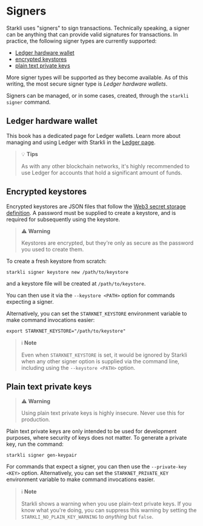 # Signers

Starkli uses "signers" to sign transactions. Technically speaking, a signer can be anything that can provide valid signatures for transactions. In practice, the following signer types are currently supported:

- [Ledger hardware wallet](#ledger-hardware-wallet)
- [encrypted keystores](#encrypted-keystores)
- [plain text private keys](#plain-text-private-keys)

More signer types will be supported as they become available. As of this writing, the most secure signer type is _Ledger hardware wallets_.

Signers can be managed, or in some cases, created, through the `starkli signer` command.

## Ledger hardware wallet

This book has a dedicated page for Ledger wallets. Learn more about managing and using Ledger with Starkli in the [Ledger page](./ledger.md).

> 💡 **Tips**
>
> As with any other blockchain networks, it's highly recommended to use Ledger for accounts that hold a significant amount of funds.

## Encrypted keystores

Encrypted keystores are JSON files that follow the [Web3 secret storage definition](https://ethereum.org/en/developers/docs/data-structures-and-encoding/web3-secret-storage/). A password must be supplied to create a keystore, and is required for subsequently using the keystore.

> ⚠️ **Warning**
>
> Keystores are encrypted, but they're only as secure as the password you used to create them.

To create a fresh keystore from scratch:

```console
starkli signer keystore new /path/to/keystore
```

and a keystore file will be created at `/path/to/keystore`.

You can then use it via the `--keystore <PATH>` option for commands expecting a signer.

Alternatively, you can set the `STARKNET_KEYSTORE` environment variable to make command invocations easier:

```console
export STARKNET_KEYSTORE="/path/to/keystore"
```

> ℹ️ **Note**
>
> Even when `STARKNET_KEYSTORE` is set, it would be ignored by Starkli when any other signer option is supplied via the command line, including using the `--keystore <PATH>` option.

## Plain text private keys

> ⚠️ **Warning**
>
> Using plain text private keys is highly insecure. Never use this for production.

Plain text private keys are only intended to be used for development purposes, where security of keys does not matter. To generate a private key, run the command:

```console
starkli signer gen-keypair
```

For commands that expect a signer, you can then use the `--private-key <KEY>` option. Alternatively, you can set the `STARKNET_PRIVATE_KEY` environment variable to make command invocations easier.

> ℹ️ **Note**
>
> Starkli shows a warning when you use plain-text private keys. If you know what you're doing, you can suppress this warning by setting the `STARKLI_NO_PLAIN_KEY_WARNING` to _anything_ but `false`.
